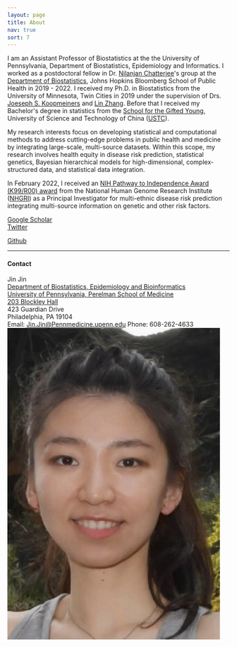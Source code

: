 ```yaml
---
layout: page
title: About
nav: true
sort: 7
---
```

  
I am an Assistant Professor of Biostatistics at the the University of Pennsylvania, Department of Biostatistics, Epidemiology and Informatics. I worked as a postdoctoral fellow in Dr. [Nilanjan Chatterjee](https://nilanjanchatterjee.org/)'s group at the [Department of Biostatistics](https://www.jhsph.edu/departments/biostatistics/), Johns Hopkins Bloomberg School of Public Health in 2019 - 2022. I received my Ph.D. in Biostatistics from the University of Minnesota, Twin Cities in 2019 under the supervision of Drs. [Joeseph S. Koopmeiners](https://directory.sph.umn.edu/bio/sph-a-z/joseph-koopmeiners) and [Lin Zhang](https://directory.sph.umn.edu/bio/sph-a-z/lin-zhang). Before that I received my Bachelor's degree in statistics from the [School for the Gifted Young](https://en.scgy.ustc.edu.cn/), University of Science and Technology of China ([USTC](https://en.ustc.edu.cn/)).

My research interests focus on developing statistical and computational methods to address cutting-edge problems in public health and medicine by integrating large-scale, multi-source datasets. Within this scope, my research involves health equity in disease risk prediction, statistical genetics, Bayesian hierarchical models for high-dimensional, complex-structured data, and statistical data integration.

In February 2022, I received an [NIH Pathway to Independence Award (K99/R00) award](https://reporter.nih.gov/search/5u7x8jpqxUSznDKcHnIqSw/project-details/10349828) from the National Human Genome Research Institute ([NHGRI](https://www.genome.gov/)) as a Principal Investigator for multi-ethnic disease risk prediction integrating multi-source information on genetic and other risk factors. <br /> 


[Google Scholar](https://scholar.google.com/citations?user=yMMz4BMAAAAJ&hl=en)<br/>
[Twitter](https://twitter.com/Jin_10ustc)<br/>
<!-- [impactstory](https://impactstory.org/u/0000-0002-4914-6671)<br/> -->
[Github](https://github.com/Jin93)<br/>


---
  
  <div class="container">
  <h4><a name="contact"></a>Contact</h4>
  
  <div class="row-fluid">
  <div class="span5">
  Jin Jin<br/>
  <a href="https://www.dbei.med.upenn.edu/">Department of Biostatistics, Epidemiology and Bioinformatics</a><br/>
  <a href="https://www.med.upenn.edu/">University of Pennsylvania, Perelman School of Medicine</a><br/>
  <a href="https://www.facilities.upenn.edu/maps/locations/blockley-hall">203 Blockley Hall</a><br/>
  423 Guardian Drive<br/>
  Philadelphia, PA 19104<br/>
  
  
  <div id="hide_email">
  Email: <a href = "mailto: Jin.Jin@Pennmedicine.upenn.edu">Jin.Jin@Pennmedicine.upenn.edu</a>
  Phone: 608-262-4633
            </div>
        </div>

  <div class="span2">
        <a href="../pics/karl_2014-03-30.jpg">
            <img src="assets/img/Jin2023.jpeg"
                  title="Jin Jin" alt="Jin Jin"/></a>
        </div>
    </div>
</div>
